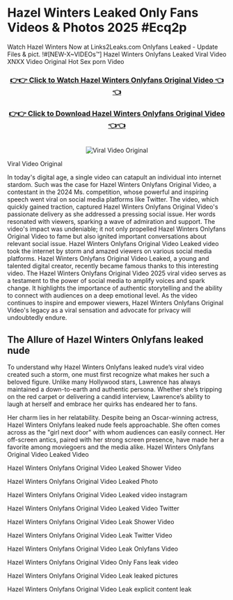 # Hazel Winters Leaked Only Fans Videos & Photos 2025 #Ecq2p

Watch Hazel Winters Now at Links2Leaks.com Onlyfans Leaked - Update Files & pict. !#[NEW-X~VIDEOs™] Hazel Winters Onlyfans Leaked Viral Video XNXX Video Original Hot Sex porn Video
<br>
<div align="center">
<h3><a href="https://links2leaks.com/hazelwinters" rel="nofollow">👉👉 Click to Watch Hazel Winters Onlyfans Original Video 👈👈</a></h3>
<h3><a href="https://links2leaks.com/hazelwinters" rel="nofollow">👉👉 Click to Download Hazel Winters Onlyfans Original Video 👈👈</a></h3>
<br>
<a href="https://links2leaks.com/hazelwinters" rel="nofollow"><img src="https://i.ibb.co/Gkj2r4b/banner.png" alt="Viral Video Original" style="max-width: 100%; display: inline-block;" data-target="animated-image.originalImage"></a>
</div>

Viral Video Original

In today's digital age, a single video can catapult an individual into internet stardom. Such was the case for Hazel Winters Onlyfans Original Video, a contestant in the 2024 Ms. competition, whose powerful and inspiring speech went viral on social media platforms like Twitter.
The video, which quickly gained traction, captured Hazel Winters Onlyfans Original Video's passionate delivery as she addressed a pressing social issue. Her words resonated with viewers, sparking a wave of admiration and support. The video's impact was undeniable; it not only propelled Hazel Winters Onlyfans Original Video to fame but also ignited important conversations about relevant social issue.
Hazel Winters Onlyfans Original Video Leaked video took the internet by storm and amazed viewers on various social media platforms. Hazel Winters Onlyfans Original Video Leaked, a young and talented digital creator, recently became famous thanks to this interesting video.
The Hazel Winters Onlyfans Original Video 2025 viral video serves as a testament to the power of social media to amplify voices and spark change. It highlights the importance of authentic storytelling and the ability to connect with audiences on a deep emotional level. As the video continues to inspire and empower viewers, Hazel Winters Onlyfans Original Video's legacy as a viral sensation and advocate for privacy will undoubtedly endure.

<h2>The Allure of Hazel Winters Onlyfans leaked nude</h2>


To understand why Hazel Winters Onlyfans leaked nude’s viral video created such a storm, one must first recognize what makes her such a beloved figure. Unlike many Hollywood stars, Lawrence has always maintained a down-to-earth and authentic persona. Whether she’s tripping on the red carpet or delivering a candid interview, Lawrence’s ability to laugh at herself and embrace her quirks has endeared her to fans.

Her charm lies in her relatability. Despite being an Oscar-winning actress, Hazel Winters Onlyfans leaked nude feels approachable. She often comes across as the "girl next door" with whom audiences can easily connect. Her off-screen antics, paired with her strong screen presence, have made her a favorite among moviegoers and the media alike.
Hazel Winters Onlyfans Original Video Leaked Video

Hazel Winters Onlyfans Original Video Leaked Shower Video

Hazel Winters Onlyfans Original Video Leaked Photo

Hazel Winters Onlyfans Original Video Leaked video instagram

Hazel Winters Onlyfans Original Video Leaked Video Twitter

Hazel Winters Onlyfans Original Video Leak Shower Video

Hazel Winters Onlyfans Original Video Leak Twitter Video

Hazel Winters Onlyfans Original Video Leak Onlyfans Video

Hazel Winters Onlyfans Original Video Only Fans leak video

Hazel Winters Onlyfans Original Video Leak leaked pictures

Hazel Winters Onlyfans Original Video Leak explicit content leak